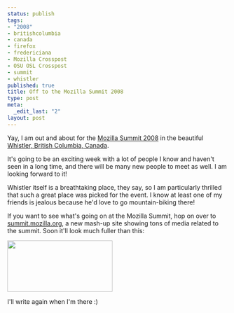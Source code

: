 ```yaml
--- 
status: publish
tags: 
- "2008"
- britishcolumbia
- canada
- firefox
- fredericiana
- Mozilla Crosspost
- OSU OSL Crosspost
- summit
- whistler
published: true
title: Off to the Mozilla Summit 2008
type: post
meta: 
  _edit_last: "2"
layout: post
---
```

Yay, I am out and about for the <a href="http://wiki.mozilla.org/Summit2008">Mozilla Summit 2008</a> in the beautiful <a href="http://en.wikipedia.org/wiki/Whistler%2C_British_Columbia">Whistler, British Columbia, Canada</a>.

It's going to be an exciting week with a lot of people I know and haven't seen in a long time, and there will be many new people to meet as well. I am looking forward to it!

Whistler itself is a breathtaking place, they say, so I am particularly thrilled that such a great place was picked for the event. I know at least one of my friends is jealous because he'd love to go mountain-biking there!

If you want to see what's going on at the Mozilla Summit, hop on over to <a href="http://summit.mozilla.org/">summit.mozilla.org</a>, a new mash-up site showing tons of media related to the summit. Soon it'll look much fuller than this:

<a href="http://summit.mozilla.org"><img src="http://fredericiana.com/wp-content/uploads/2008/07/summit-page.jpg" alt="" title="summit.mozilla.org" width="240" height="117" class="alignnone size-full wp-image-1381" /></a>

I'll write again when I'm there :)
